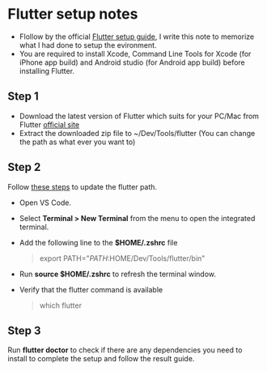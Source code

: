 # Flutter setup notes

- Flollow by the official [Flutter setup guide](https://docs.flutter.dev/get-started/install), I write this note to memorize what I had done to setup the evironment.
- You are required to install Xcode, Command Line Tools for Xcode (for iPhone app build) and Android studio (for Android app build) before installing Flutter.

## Step 1
- Download the latest version of Flutter which suits for your PC/Mac from Flutter [official site](https://docs.flutter.dev/get-started/install)
- Extract the downloaded zip file to ~/Dev/Tools/flutter
(You can change the path as what ever you want to)

## Step 2
Follow [these steps](https://docs.flutter.dev/get-started/install/macos#update-your-path) to update the flutter path.
- Open VS Code.
- Select **Terminal > New Terminal** from the menu to open the integrated terminal.
- Add the following line to the **$HOME/.zshrc** file

    > export PATH="$PATH:$HOME/Dev/Tools/flutter/bin"

- Run **source $HOME/.zshrc** to refresh the terminal window.
- Verify that the flutter command is available
    > which flutter

## Step 3
Run **flutter doctor** to check  if there are any dependencies you need to install to complete the setup and follow the result guide.


